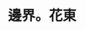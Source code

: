 ---
title: "邊界。花東"
description: "邊界。花東"
layout: shop
keywords:
  - 美食競賽
  - 台灣美食
  - 美食精選
datePublished: "2025-06-30"
dateModified: "2025-07-06"
city: "花蓮縣"
district: "富里鄉"
address: "花蓮縣富里鄉車站街1號"
phone: "0919830588"
geo: "23.176415122334912, 121.24818269263858"
google_map: "https://maps.app.goo.gl/Rbv7n1mMSiiFHMKc6"
footinder: ""
official: "https://www.fulistay.com/"
award:
  - name: "500盤"
    year: "2024"
    entries:
      - dishes:
          - "陳媽媽梅干扣肉"

---